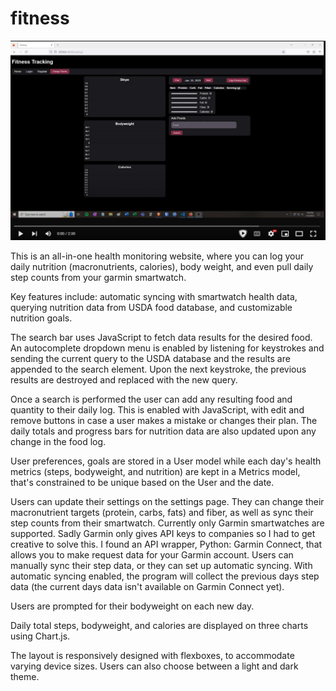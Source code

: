 # fitness

[![demo video](Untitled.png)](https://www.youtube.com/watch?v=TebymR57Jvk)


This is an all-in-one health monitoring website, where you can log your daily nutrition (macronutrients, calories), body weight, and even pull daily step counts from your garmin smartwatch.

Key features include: automatic syncing with smartwatch health data, querying nutrition data from USDA food database, and customizable nutrition goals.

The search bar uses JavaScript to fetch data results for the desired food. An autocomplete dropdown menu is enabled by listening for keystrokes and sending the current query to the USDA database and the results are appended to the search element. Upon the next keystroke, the previous results are destroyed and replaced with the new query.

Once a search is performed the user can add any resulting food and quantity to their daily log. This is enabled with JavaScript, with edit and remove buttons in case a user makes a mistake or changes their plan. The daily totals and progress bars for nutrition data are also updated upon any change in the food log.

User preferences, goals are stored in a User model while each day's health metrics (steps, bodyweight, and nutrition) are kept in a Metrics model, that's constrained to be unique based on the User and the date.

Users can update their settings on the settings page. They can change their macronutrient targets (protein, carbs, fats) and fiber, as well as sync their step counts from their smartwatch. Currently only Garmin smartwatches are supported. Sadly Garmin only gives API keys to companies so I had to get creative to solve this. I found an API wrapper, Python: Garmin Connect, that allows you to make request data for your Garmin account. Users can manually sync their step data, or they can set up automatic syncing. With automatic syncing enabled, the program will collect the previous days step data (the current days data isn't available on Garmin Connect yet).

Users are prompted for their bodyweight on each new day.

Daily total steps, bodyweight, and calories are displayed on three charts using Chart.js.

The layout is responsively designed with flexboxes, to accommodate varying device sizes. Users can also choose between a light and dark theme.

